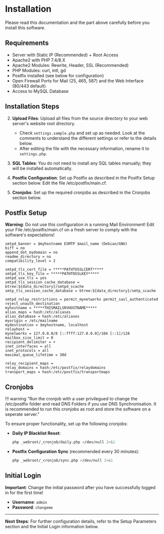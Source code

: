 # Installation

Please read this documentation and the part above carefully before you install this software.

## Requirements

- Server with Static IP (Recommended) + Root Access
- Apache2 with PHP 7.4/8.X
- Apache2 Modules: Rewrite, Header, SSL (Recommended)
- PHP Modules: curl, intl, gd
- Postfix installed (see below for configuration)
- Open Firewall Ports for Mail (25, 465, 587) and the Web Interface (80/443 default)
- Access to MySQL Database

## Installation Steps

2. **Upload Files**: Upload all files from the source directory to your web server's website root directory.

   - Check `settings.sample.php` and set up as needed. Look at the comments to understand the different settings or refer to the details below.
   - After editing the file with the necessary information, rename it to `settings.php`.

4. **SQL Tables**: You do not need to install any SQL tables manually; they will be installed automatically.

5. **Postfix Configuration**: Set up Postfix as described in the Postfix Setup section below. Edit the file /etc/postfix/main.cf.

6. **Cronjobs**: Set up the required cronjobs as described in the Cronjobs section below.

## Postfix Setup

**Warning**: Do not use this configuration in a running Mail Environment! Edit your File /etc/postfix/main.cf on a fresh server to comply with the software's expectations!

```plaintext
smtpd_banner = $myhostname ESMTP $mail_name (Debian/GNU)
biff = no
append_dot_mydomain = no
readme_directory = no
compatibility_level = 2

smtpd_tls_cert_file = *****PATHTOSSLCERT*****
smtpd_tls_key_file = *****PATHTOSSLKEY*****
smtpd_use_tls = yes
smtpd_tls_session_cache_database = btree:${data_directory}/smtpd_scache
smtp_tls_session_cache_database = btree:${data_directory}/smtp_scache

smtpd_relay_restrictions = permit_mynetworks permit_sasl_authenticated reject_unauth_destination
myhostname = *****THISMAILSRVHOSTNAME*****
alias_maps = hash:/etc/aliases
alias_database = hash:/etc/aliases
myorigin = /etc/mailname
mydestination = $myhostname, localhost
relayhost =
mynetworks = 127.0.0.0/8 [::ffff:127.0.0.0]/104 [::1]/128
mailbox_size_limit = 0
recipient_delimiter = +
inet_interfaces = all
inet_protocols = all
maximal_queue_lifetime = 30d

relay_recipient_maps =
relay_domains = hash:/etc/postfix/relaydomains
transport_maps = hash:/etc/postfix/transportmaps
```

## Cronjobs

!!! warning "Run the cronjob with a user privilegued to change the /etc/postfix folder and read DNS Folders if you use DNS Synchronisation. It is recommended to run this cronjobs as root and store the software on a seperate server."

To ensure proper functionality, set up the following cronjobs:

- **Daily IP Blacklist Reset**:
  ```sh
  php _webroot/_cronjob/daily.php >/dev/null 2>&1
  ```

- **Postfix Configuration Sync** (recommended every 30 minutes):
  ```sh
  php _webroot/_cronjob/sync.php >/dev/null 2>&1
  ```


## Initial Login

**Important**: Change the initial password after you have successfully logged in for the first time!

- **Username**: `admin`
- **Password**: `changeme`

---

**Next Steps**: For further configuration details, refer to the Setup Parameters section and the Initial Login information below.

